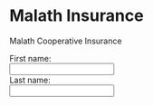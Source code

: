 
<html>
<body>

<h1>Malath Insurance</h1>

<p>Malath Cooperative Insurance</p>

</body>
</html>



<form>
  <label for="fname">First name:</label><br>
  <input type="text" id="fname" name="fname"><br>
  <label for="lname">Last name:</label><br>
  <input type="text" id="lname" name="lname">

</form>


